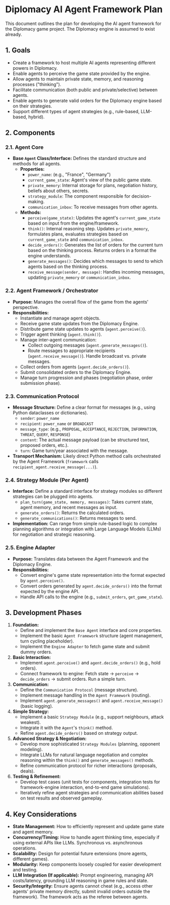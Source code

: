 # Diplomacy AI Agent Framework Plan

This document outlines the plan for developing the AI agent framework for the Diplomacy game project. The Diplomacy engine is assumed to exist already.

## 1. Goals

*   Create a framework to host multiple AI agents representing different powers in Diplomacy.
*   Enable agents to perceive the game state provided by the engine.
*   Allow agents to maintain private state, memory, and reasoning processes ("thinking").
*   Facilitate communication (both public and private/selective) between agents.
*   Enable agents to generate valid orders for the Diplomacy engine based on their strategies.
*   Support different types of agent strategies (e.g., rule-based, LLM-based, hybrid).

## 2. Components

### 2.1. Agent Core

*   **Base `Agent` Class/Interface:** Defines the standard structure and methods for all agents.
    *   **Properties:**
        *   `power_name`: (e.g., "France", "Germany")
        *   `current_game_state`: Agent's view of the public game state.
        *   `private_memory`: Internal storage for plans, negotiation history, beliefs about others, secrets.
        *   `strategy_module`: The component responsible for decision-making.
        *   `communication_inbox`: To receive messages from other agents.
    *   **Methods:**
        *   `perceive(game_state)`: Updates the agent's `current_game_state` based on input from the engine/framework.
        *   `think()`: Internal reasoning step. Updates `private_memory`, formulates plans, evaluates strategies based on `current_game_state` and `communication_inbox`.
        *   `decide_orders()`: Generates the list of orders for the current turn based on the thinking process. Returns orders in a format the engine understands.
        *   `generate_messages()`: Decides which messages to send to which agents based on the thinking process.
        *   `receive_message(sender, message)`: Handles incoming messages, updating `private_memory` or `communication_inbox`.

### 2.2. Agent Framework / Orchestrator

*   **Purpose:** Manages the overall flow of the game from the agents' perspective.
*   **Responsibilities:**
    *   Instantiate and manage agent objects.
    *   Receive game state updates from the Diplomacy Engine.
    *   Distribute game state updates to agents (`agent.perceive()`).
    *   Trigger agent thinking (`agent.think()`).
    *   Manage inter-agent communication:
        *   Collect outgoing messages (`agent.generate_messages()`).
        *   Route messages to appropriate recipients (`agent.receive_message()`). Handle broadcast vs. private messages.
    *   Collect orders from agents (`agent.decide_orders()`).
    *   Submit consolidated orders to the Diplomacy Engine.
    *   Manage turn progression and phases (negotiation phase, order submission phase).

### 2.3. Communication Protocol

*   **Message Structure:** Define a clear format for messages (e.g., using Python dataclasses or dictionaries).
    *   `sender`: `power_name`
    *   `recipient`: `power_name` or `BROADCAST`
    *   `message_type`: (e.g., `PROPOSAL`, `ACCEPTANCE`, `REJECTION`, `INFORMATION`, `THREAT`, `QUERY`, `RESPONSE`)
    *   `content`: The actual message payload (can be structured text, proposed orders, etc.).
    *   `turn`: Game turn/year associated with the message.
*   **Transport Mechanism:** Likely direct Python method calls orchestrated by the Agent Framework (`framework` calls `recipient_agent.receive_message(...)`).

### 2.4. Strategy Module (Per Agent)

*   **Interface:** Define a standard interface for strategy modules so different strategies can be plugged into agents.
    *   `plan_turn(game_state, memory, messages)`: Takes current state, agent memory, and recent messages as input.
    *   `generate_orders()`: Returns the calculated orders.
    *   `generate_communications()`: Returns messages to send.
*   **Implementation:** Can range from simple rule-based logic to complex planning algorithms or integration with Large Language Models (LLMs) for negotiation and strategic reasoning.

### 2.5. Engine Adapter

*   **Purpose:** Translates data between the Agent Framework and the Diplomacy Engine.
*   **Responsibilities:**
    *   Convert engine's game state representation into the format expected by `agent.perceive()`.
    *   Convert orders generated by `agent.decide_orders()` into the format expected by the engine API.
    *   Handle API calls to the engine (e.g., `submit_orders`, `get_game_state`).

## 3. Development Phases

1.  **Foundation:**
    *   Define and implement the `Base Agent` interface and core properties.
    *   Implement the basic `Agent Framework` structure (agent management, turn cycling placeholder).
    *   Implement the `Engine Adapter` to fetch game state and submit dummy orders.
2.  **Basic Interaction:**
    *   Implement `agent.perceive()` and `agent.decide_orders()` (e.g., hold orders).
    *   Connect framework to engine: Fetch state -> `perceive` -> `decide_orders` -> submit orders. Run a simple turn.
3.  **Communication:**
    *   Define the `Communication Protocol` (message structure).
    *   Implement message handling in the `Agent Framework` (routing).
    *   Implement `agent.generate_messages()` and `agent.receive_message()` (basic logging).
4.  **Simple Strategy:**
    *   Implement a basic `Strategy Module` (e.g., support neighbours, attack weakest).
    *   Integrate it with the `Agent`'s `think()` method.
    *   Refine `agent.decide_orders()` based on strategy output.
5.  **Advanced Strategy & Negotiation:**
    *   Develop more sophisticated `Strategy Modules` (planning, opponent modeling).
    *   Integrate LLMs for natural language negotiation and complex reasoning within the `think()` and `generate_messages()` methods.
    *   Refine communication protocol for richer interactions (proposals, deals).
6.  **Testing & Refinement:**
    *   Develop test cases (unit tests for components, integration tests for framework-engine interaction, end-to-end game simulations).
    *   Iteratively refine agent strategies and communication abilities based on test results and observed gameplay.

## 4. Key Considerations

*   **State Management:** How to efficiently represent and update game state and agent memory.
*   **Concurrency/Timing:** How to handle agent thinking time, especially if using external APIs like LLMs. Synchronous vs. asynchronous operations.
*   **Scalability:** Design for potential future extensions (more agents, different games).
*   **Modularity:** Keep components loosely coupled for easier development and testing.
*   **LLM Integration (If applicable):** Prompt engineering, managing API costs/latency, grounding LLM reasoning in game rules and state.
*   **Security/Integrity:** Ensure agents cannot cheat (e.g., access other agents' private memory directly, submit invalid orders outside the framework). The framework acts as the referee between agents.
